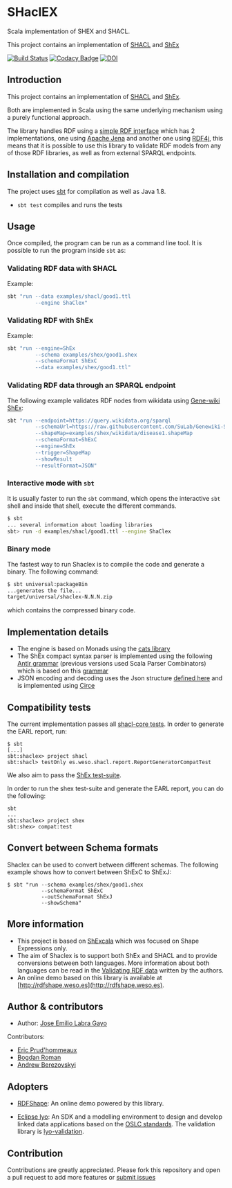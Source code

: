 # SHaclEX

Scala implementation of SHEX and SHACL.

This project contains an implementation of
[SHACL](http://w3c.github.io/data-shapes/shacl/) and
[ShEx](http://www.shex.io)

[![Build Status](https://travis-ci.org/labra/shaclex.svg?branch=master)](https://travis-ci.org/labra/shaclex)
[![Codacy Badge](https://api.codacy.com/project/badge/grade/f87bd2ebcfa94dce89e2a981ff13decd)](https://www.codacy.com/app/jelabra/shaclex)
[![DOI](https://zenodo.org/badge/DOI/10.5281/zenodo.1214239.svg)](https://doi.org/10.5281/zenodo.1214239)

## Introduction

This project contains an implementation of [SHACL](https://www.w3.org/TR/shacl/) and [ShEx](http://shex.io/).

Both are implemented in Scala using the same underlying mechanism using a purely functional approach.

The library handles RDF using a 
[simple RDF interface](https://github.com/labra/shaclex/tree/master/modules/srdf) 
which has 2 implementations,
one using [Apache Jena](https://jena.apache.org/)
and another one using [RDF4j](http://rdf4j.org/),
this means that it is possible to use this library to validate RDF models from any of those RDF libraries, 
as well as from external SPARQL endpoints.

## Installation and compilation

The project uses [sbt](http://www.scala-sbt.org/) for compilation as well as Java 1.8.

* `sbt test` compiles and runs the tests

## Usage

Once compiled, the program can be run as a command line tool.
It is possible to run the program inside `sbt` as:

### Validating RDF data with SHACL 

Example:

```sh
sbt "run --data examples/shacl/good1.ttl 
         --engine ShaClex"
```

### Validating RDF with ShEx 

Example:

```sh
sbt "run --engine=ShEx 
         --schema examples/shex/good1.shex 
         --schemaFormat ShExC 
         --data examples/shex/good1.ttl"
```

### Validating RDF data through an SPARQL endpoint

The following example validates RDF nodes from wikidata using [Gene-wiki ShEx](https://github.com/SuLab/Genewiki-ShEx):

```sh
sbt "run --endpoint=https://query.wikidata.org/sparql 
         --schemaUrl=https://raw.githubusercontent.com/SuLab/Genewiki-ShEx/master/diseases/wikidata-disease-ontology.shex 
         --shapeMap=examples/shex/wikidata/disease1.shapeMap 
         --schemaFormat=ShExC 
         --engine=ShEx 
         --trigger=ShapeMap 
         --showResult 
         --resultFormat=JSON"
```
   
 
### Interactive mode with `sbt` 

It is usually faster to run the `sbt` command, which opens the interactive `sbt` shell and inside that shell, execute 
the different commands. 

```sh
$ sbt
... several information about loading libraries
sbt> run -d examples/shacl/good1.ttl --engine ShaClex  
```

### Binary mode

The fastest way to run Shaclex is to compile the code and generate a binary. 
The following command:

```sh
$ sbt universal:packageBin
...generates the file...
target/universal/shaclex-N.N.N.zip
```

which contains the compressed binary code.

## Implementation details

* The engine is based on Monads using the [cats library](http://typelevel.org/cats/)
* The ShEx compact syntax parser
  is implemented using the following [Antlr grammar](https://github.com/shexSpec/grammar/blob/master/ShExDoc.g4) (previous versions used Scala Parser Combinators)
  which is based on this [grammar](https://github.com/shexSpec/shex.js/blob/master/doc/bnf)
* JSON encoding and decoding uses the Json structure [defined here](https://shexspec.github.io/spec/) and is implemented using [Circe](https://github.com/travisbrown/circe)

## Compatibility tests

The current implementation passes all [shacl-core tests](https://w3c.github.io/data-shapes/data-shapes-test-suite/). 
 In order to generate the EARL report, run: 
 
```
$ sbt 
[...]
sbt:shaclex> project shacl 
sbt:shacl> testOnly es.weso.shacl.report.ReportGeneratorCompatTest
```
 
We also aim to pass the [ShEx test-suite](https://github.com/shexSpec/shexTest).

In order to run the shex test-suite and generate the EARL report, you can do the following:

```
sbt
...
sbt:shaclex> project shex
sbt:shex> compat:test
```

## Convert between Schema formats

Shaclex can be used to convert between different schemas. 
The following example shows how to convert between ShExC to ShExJ:

```
$ sbt "run --schema examples/shex/good1.shex 
           --schemaFormat ShExC
           --outSchemaFormat ShExJ
           --showSchema"
```

## More information

* This project is based on [ShExcala](http://labra.github.io/ShExcala/) which was focused on Shape Expressions only.
* The aim of Shaclex is to support both ShEx and SHACL and to provide conversions between both languages. 
  More information about both languages can be read in the [Validating RDF data](http://book.validatingrdf.com) written by the authors.
* An online demo based on this library is available at [http://rdfshape.weso.es](http://rdfshape.weso.es).

## Author & contributors

* Author: [Jose Emilio Labra Gayo](http://www.di.uniovi.es/~labra)

Contributors:

* [Eric Prud'hommeaux](https://www.w3.org/People/Eric/)
* [Bogdan Roman](https://github.com/bogdanromanx)
* [Andrew Berezovskyi](https://github.com/berezovskyi)

## Adopters

* [RDFShape](http://rdfshape.weso.es): An online demo powered by this library.

* [Eclipse lyo](http://www.eclipse.org/lyo/): An SDK and a modelling environment to 
 design and develop linked data applications based on the [OSLC standards](http://open-services.net/). 
 The validation library is [lyo-validation](https://github.com/eclipse/lyo-validation).

## Contribution

Contributions are greatly appreciated.
Please fork this repository and open a
pull request to add more features or [submit issues](https://github.com/labra/shaclex/issues)
